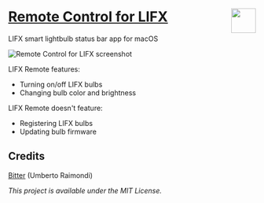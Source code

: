 # [Remote Control for LIFX](http://gofake1.net/projects/lifx_remote.html) <img src="https://gofake1.net/images/lifx_remote_icon.png" align="right" height="50">

LIFX smart lightbulb status bar app for macOS

![Remote Control for LIFX screenshot](https://gofake1.net/images/lifx_remote_hero.jpg)

LIFX Remote features:

* Turning on/off LIFX bulbs
* Changing bulb color and brightness

LIFX Remote doesn't feature:

* Registering LIFX bulbs
* Updating bulb firmware

## Credits

[Bitter](https://github.com/uraimo/Bitter) (Umberto Raimondi)

*This project is available under the MIT License.*
